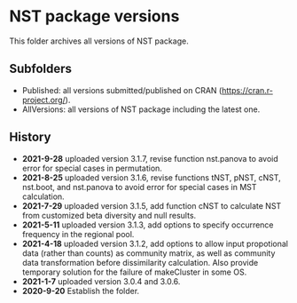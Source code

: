 # NST package versions
This folder archives all versions of NST package.
## Subfolders
- Published: all versions submitted/published on CRAN (https://cran.r-project.org/).
- AllVersions: all versions of NST package including the latest one.
## History
- **2021-9-28** uploaded version 3.1.7, revise function nst.panova to avoid error for special cases in permutation.
- **2021-8-25** uploaded version 3.1.6, revise functions tNST, pNST, cNST, nst.boot, and nst.panova to avoid error for special cases in MST calculation.
- **2021-7-29** uploaded version 3.1.5, add function cNST to calculate NST from customized beta diversity and null results.
- **2021-5-11** uploaded version 3.1.3, add options to specify occurrence frequency in the regional pool.
- **2021-4-18** uploaded version 3.1.2, add options to allow input propotional data (rather than counts) as community matrix, as well as community data transformation before dissimilarity calculation. Also provide temporary solution for the failure of makeCluster in some OS.
- **2021-1-7** uploaded version 3.0.4 and 3.0.6.
- **2020-9-20** Establish the folder.
